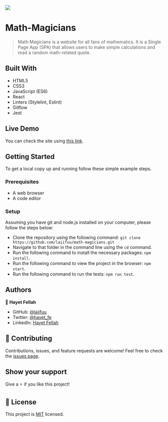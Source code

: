 ![](https://img.shields.io/badge/Microverse-blueviolet)

# Math-Magicians

> Math Magicians is a website for all fans of mathematics. It is a Single Page App (SPA) that allows users to make simple calculations and read a random math-related quote.


## Built With

- HTML5
- CSS3
- JavaScript (ES6)
- React
- Linters (Stylelint, Eslint)
- Gitflow
- Jest

## Live Demo

You can check the site using [this link](https://fascinating-wisp-369d3a.netlify.app/).

## Getting Started

To get a local copy up and running follow these simple example steps.

### Prerequisites

- A web browser 
- A code editor

### Setup

Assuming you have git and node.js installed on your computer, please follow the steps below: 

- Clone the repository using the following command: `git clone https://github.com/laiifuu/math-magicians.git`
- Navigate to that folder in the command line using the `cd` command.
- Run the following command to install the necessary packages: `npm install`. 
- Run the following command to view the project in the browser: `npm start`. 
- Run the following command to run the tests: `npm run test`. 

## Authors

👤 **Hayet Fellah**

- GitHub: [@laiifuu](https://github.com/laiifuu)
- Twitter: [@hayet_fe](https://twitter.com/hayet_fe)
- LinkedIn: [Hayet Fellah](https://www.linkedin.com/in/hayet-f-5b4347247)

## 🤝 Contributing

Contributions, issues, and feature requests are welcome!
Feel free to check the [issues page](../../issues/).

## Show your support

Give a ⭐️ if you like this project!

## 📝 License

This project is [MIT](./LICENSE) licensed.








